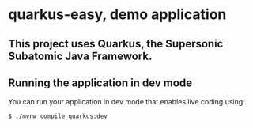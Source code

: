 # quarkus-easy, demo application

## This project uses Quarkus, the Supersonic Subatomic Java Framework.

## Running the application in dev mode

You can run your application in dev mode that enables live coding using:
```
$ ./mvnw compile quarkus:dev
```
